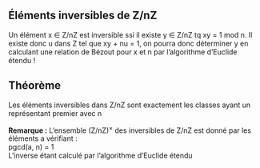 ## Éléments inversibles de Z/nZ
Un élément x ∈ Z/nZ est inversible ssi il existe y ∈ Z/nZ tq xy = 1 mod n. Il existe
donc u dans Z tel que xy + nu = 1, on pourra donc déterminer y en calculant une
relation de Bézout pour x et n par l’algorithme d’Euclide étendu !

## Théorème
Les éléments inversibles dans Z/nZ sont exactement les classes ayant un
représentant premier avec n

**Remarque :**
L’ensemble (Z/nZ)<sup>×</sup> des inversibles de Z/nZ est donné par les éléments a vérifiant : 
\
pgcd(a, n) = 1
\
L’inverse étant calculé par l’algorithme d’Euclide étendu
